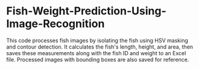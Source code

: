 # Fish-Weight-Prediction-Using-Image-Recognition
This code processes fish images by isolating the fish using HSV masking and contour detection. It calculates the fish's length, height, and area, then saves these measurements along with the fish ID and weight to an Excel file. Processed images with bounding boxes are also saved for reference.
